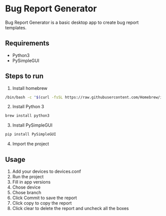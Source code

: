 # Bug Report Generator

Bug Report Generator is a basic desktop app to create bug report templates.

## Requirements

* Python3
* PySimpleGUI

## Steps to run

1. Install homebrew 

```bash
/bin/bash -c "$(curl -fsSL https://raw.githubusercontent.com/Homebrew/install/HEAD/install.sh)"
```
2. Install Python 3

```bash
brew install python3
```
3. Install PySimpleGUI

```bash
pip install PySimpleGUI
```

4. Import the project

## Usage

1. Add your devices to devices.conf
2. Run the project
3. Fill in app versions
4. Chose device
5. Chose branch
6. Click Commit to save the report
7. Click copy to copy the report
8. Click clear to delete the report and uncheck all the boxes
